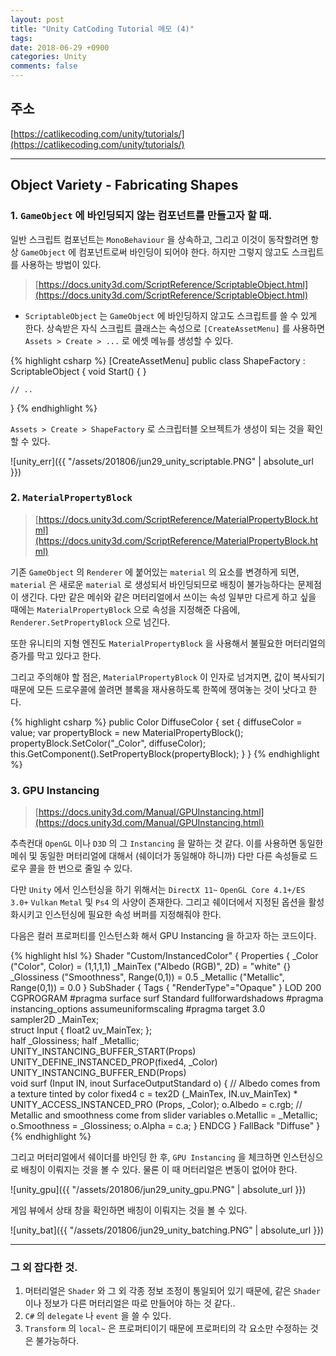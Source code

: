 ```yaml
---
layout: post
title: "Unity CatCoding Tutorial 메모 (4)"
tags: 
date: 2018-06-29 +0900
categories: Unity
comments: false
---
```

<script type="text/javascript"
    src="http://cdn.mathjax.org/mathjax/latest/MathJax.js?config=TeX-AMS-MML_HTMLorMML">
</script>

## 주소

[https://catlikecoding.com/unity/tutorials/](https://catlikecoding.com/unity/tutorials/)

---

## Object Variety - Fabricating Shapes

### 1. `GameObject` 에 바인딩되지 않는 컴포넌트를 만들고자 할 때.

일반 스크립트 컴포넌트는 `MonoBehaviour` 을 상속하고, 그리고 이것이 동작할려면 항상 `GameObject` 에 컴포넌트로써 바인딩이 되어야 한다. 하지만 그렇지 않고도 스크립트를 사용하는 방법이 있다.

> [https://docs.unity3d.com/ScriptReference/ScriptableObject.html](https://docs.unity3d.com/ScriptReference/ScriptableObject.html)

* `ScriptableObject` 는 `GameObject` 에 바인딩하지 않고도 스크립트를 쓸 수 있게 한다. 상속받은 자식 스크립트 클래스는 속성으로 `[CreateAssetMenu]` 를 사용하면 `Assets > Create > ...` 로 에셋 메뉴를 생성할 수 있다.

{% highlight csharp %}
[CreateAssetMenu]
public class ShapeFactory : ScriptableObject
{
    void Start() { }

    // ..
}
{% endhighlight %}

`Assets > Create > ShapeFactory` 로 스크립터블 오브젝트가 생성이 되는 것을 확인할 수 있다.

![unity_err]({{ "/assets/201806/jun29_unity_scriptable.PNG" | absolute_url }})

### 2. `MaterialPropertyBlock`

> [https://docs.unity3d.com/ScriptReference/MaterialPropertyBlock.html](https://docs.unity3d.com/ScriptReference/MaterialPropertyBlock.html)


기존 `GameObject` 의 `Renderer` 에 붙어있는 `material` 의 요소를 변경하게 되면, `material` 은 새로운 `material` 로 생성되서 바인딩되므로 배칭이 불가능하다는 문제점이 생긴다. 다만 같은 메쉬와 같은 머터리얼에서 쓰이는 속성 일부만 다르게 하고 싶을 때에는 `MaterialPropertyBlock` 으로 속성을 지정해준 다음에, `Renderer.SetPropertyBlock` 으로 넘긴다.

또한 유니티의 지형 엔진도 `MaterialPropertyBlock` 을 사용해서 불필요한 머터리얼의 증가를 막고 있다고 한다.

그리고 주의해야 할 점은, `MaterialPropertyBlock` 이 인자로 넘겨지면, 값이 복사되기 때문에 모든 드로우콜에 쓸려면 블록을 재사용하도록 한쪽에 쟁여놓는 것이 낫다고 한다.

{% highlight csharp %}
public Color DiffuseColor
{
    set {
        diffuseColor = value;
        var propertyBlock = new MaterialPropertyBlock();
        propertyBlock.SetColor("_Color", diffuseColor);
        this.GetComponent<Renderer>().SetPropertyBlock(propertyBlock);
    }
}
{% endhighlight %}

### 3. GPU Instancing

> [https://docs.unity3d.com/Manual/GPUInstancing.html](https://docs.unity3d.com/Manual/GPUInstancing.html)

추측컨대 `OpenGL` 이나 `D3D` 의 그 `Instancing` 을 말하는 것 같다. 이를 사용하면 동일한 메쉬 및 동일한 머터리얼에 대해서 (쉐이더가 동일해야 하니까) 다만 다른 속성들로 드로우 콜을 한 번으로 줄일 수 있다.

다만 `Unity` 에서 인스턴싱을 하기 위해서는 `DirectX 11~` `OpenGL Core 4.1+/ES 3.0+` `Vulkan` `Metal` 및 `Ps4` 의 사양이 존재한다. 그리고 쉐이더에서 지정된 옵션을 활성화시키고 인스턴싱에 필요한 속성 버퍼를 지정해줘야 한다.

다음은 컬러 프로퍼티를 인스턴스화 해서 GPU Instancing 을 하고자 하는 코드이다.

{% highlight hlsl %}
Shader "Custom/InstancedColor" {
  Properties {
    _Color ("Color", Color) = (1,1,1,1)
    _MainTex ("Albedo (RGB)", 2D) = "white" {}
    _Glossiness ("Smoothness", Range(0,1)) = 0.5
    _Metallic ("Metallic", Range(0,1)) = 0.0
  }
  SubShader {
  	Tags { "RenderType"="Opaque" }
  	LOD 200  
  	CGPROGRAM
  	#pragma surface surf Standard fullforwardshadows
    #pragma instancing_options assumeuniformscaling
  	#pragma target 3.0  
  	sampler2D _MainTex;  
  	struct Input {
  		float2 uv_MainTex;
  	};  
  	half _Glossiness;
  	half _Metallic;  
  	UNITY_INSTANCING_BUFFER_START(Props)
    UNITY_DEFINE_INSTANCED_PROP(fixed4, _Color)
  	UNITY_INSTANCING_BUFFER_END(Props)  
  	void surf (Input IN, inout SurfaceOutputStandard o) {
  	  // Albedo comes from a texture tinted by color
  	  fixed4 c = tex2D (_MainTex, IN.uv_MainTex) * UNITY_ACCESS_INSTANCED_PRO  (Props, _Color);
  	  o.Albedo = c.rgb;
  	  // Metallic and smoothness come from slider variables
  	  o.Metallic = _Metallic;
  	  o.Smoothness = _Glossiness;
  	  o.Alpha = c.a;
  	}
  	ENDCG
  }
  FallBack "Diffuse"
}
{% endhighlight %}

그리고 머터리얼에서 쉐이더를 바인딩 한 후, `GPU Instancing` 을 체크하면 인스턴싱으로 배칭이 이뤄지는 것을 볼 수 있다. 물론 이 때 머터리얼은 변동이 없어야 한다.

![unity_gpu]({{ "/assets/201806/jun29_unity_gpu.PNG" | absolute_url }})

게임 뷰에서 상태 창을 확인하면 배칭이 이뤄지는 것을 볼 수 있다.

![unity_bat]({{ "/assets/201806/jun29_unity_batching.PNG" | absolute_url }})

---

### 그 외 잡다한 것.

1. 머터리얼은 `Shader` 와 그 외 각종 정보 조정이 통일되어 있기 때문에, 같은 `Shader` 이나 정보가 다른 머터리얼은 따로 만들어야 하는 것 같다..
2. `C#` 의 `delegate` 나 `event` 을 쓸 수 있다.
3. `Transform` 의 `local~` 은 프로퍼티이기 때문에 프로퍼티의 각 요소만 수정하는 것은  불가능하다.